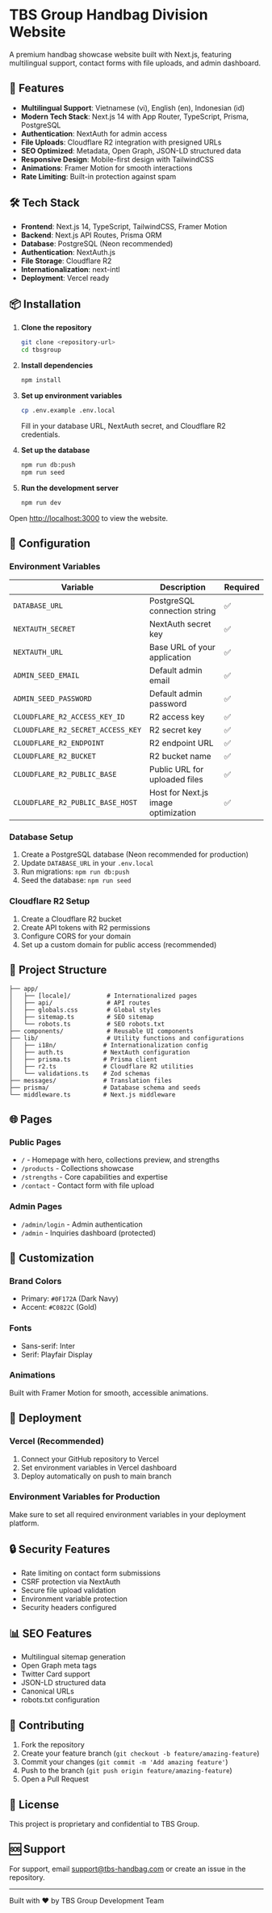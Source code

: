 # TBS Group Handbag Division Website

A premium handbag showcase website built with Next.js, featuring multilingual support, contact forms with file uploads, and admin dashboard.

## 🚀 Features

- **Multilingual Support**: Vietnamese (vi), English (en), Indonesian (id)
- **Modern Tech Stack**: Next.js 14 with App Router, TypeScript, Prisma, PostgreSQL
- **Authentication**: NextAuth for admin access
- **File Uploads**: Cloudflare R2 integration with presigned URLs
- **SEO Optimized**: Metadata, Open Graph, JSON-LD structured data
- **Responsive Design**: Mobile-first design with TailwindCSS
- **Animations**: Framer Motion for smooth interactions
- **Rate Limiting**: Built-in protection against spam

## 🛠 Tech Stack

- **Frontend**: Next.js 14, TypeScript, TailwindCSS, Framer Motion
- **Backend**: Next.js API Routes, Prisma ORM
- **Database**: PostgreSQL (Neon recommended)
- **Authentication**: NextAuth.js
- **File Storage**: Cloudflare R2
- **Internationalization**: next-intl
- **Deployment**: Vercel ready

## 📦 Installation

1. **Clone the repository**
   ```bash
   git clone <repository-url>
   cd tbsgroup
   ```

2. **Install dependencies**
   ```bash
   npm install
   ```

3. **Set up environment variables**
   ```bash
   cp .env.example .env.local
   ```
   Fill in your database URL, NextAuth secret, and Cloudflare R2 credentials.

4. **Set up the database**
   ```bash
   npm run db:push
   npm run seed
   ```

5. **Run the development server**
   ```bash
   npm run dev
   ```

Open [http://localhost:3000](http://localhost:3000) to view the website.

## 🔧 Configuration

### Environment Variables

| Variable | Description | Required |
|----------|-------------|----------|
| `DATABASE_URL` | PostgreSQL connection string | ✅ |
| `NEXTAUTH_SECRET` | NextAuth secret key | ✅ |
| `NEXTAUTH_URL` | Base URL of your application | ✅ |
| `ADMIN_SEED_EMAIL` | Default admin email | ✅ |
| `ADMIN_SEED_PASSWORD` | Default admin password | ✅ |
| `CLOUDFLARE_R2_ACCESS_KEY_ID` | R2 access key | ✅ |
| `CLOUDFLARE_R2_SECRET_ACCESS_KEY` | R2 secret key | ✅ |
| `CLOUDFLARE_R2_ENDPOINT` | R2 endpoint URL | ✅ |
| `CLOUDFLARE_R2_BUCKET` | R2 bucket name | ✅ |
| `CLOUDFLARE_R2_PUBLIC_BASE` | Public URL for uploaded files | ✅ |
| `CLOUDFLARE_R2_PUBLIC_BASE_HOST` | Host for Next.js image optimization | ✅ |

### Database Setup

1. Create a PostgreSQL database (Neon recommended for production)
2. Update `DATABASE_URL` in your `.env.local`
3. Run migrations: `npm run db:push`
4. Seed the database: `npm run seed`

### Cloudflare R2 Setup

1. Create a Cloudflare R2 bucket
2. Create API tokens with R2 permissions
3. Configure CORS for your domain
4. Set up a custom domain for public access (recommended)

## 📁 Project Structure

```
├── app/
│   ├── [locale]/          # Internationalized pages
│   ├── api/               # API routes
│   ├── globals.css        # Global styles
│   ├── sitemap.ts         # SEO sitemap
│   └── robots.ts          # SEO robots.txt
├── components/            # Reusable UI components
├── lib/                   # Utility functions and configurations
│   ├── i18n/             # Internationalization config
│   ├── auth.ts           # NextAuth configuration
│   ├── prisma.ts         # Prisma client
│   ├── r2.ts             # Cloudflare R2 utilities
│   └── validations.ts    # Zod schemas
├── messages/             # Translation files
├── prisma/               # Database schema and seeds
└── middleware.ts         # Next.js middleware
```

## 🌐 Pages

### Public Pages
- `/` - Homepage with hero, collections preview, and strengths
- `/products` - Collections showcase
- `/strengths` - Core capabilities and expertise
- `/contact` - Contact form with file upload

### Admin Pages
- `/admin/login` - Admin authentication
- `/admin` - Inquiries dashboard (protected)

## 🎨 Customization

### Brand Colors
- Primary: `#0F172A` (Dark Navy)
- Accent: `#C0822C` (Gold)

### Fonts
- Sans-serif: Inter
- Serif: Playfair Display

### Animations
Built with Framer Motion for smooth, accessible animations.

## 🚀 Deployment

### Vercel (Recommended)

1. Connect your GitHub repository to Vercel
2. Set environment variables in Vercel dashboard
3. Deploy automatically on push to main branch

### Environment Variables for Production
Make sure to set all required environment variables in your deployment platform.

## 🔒 Security Features

- Rate limiting on contact form submissions
- CSRF protection via NextAuth
- Secure file upload validation
- Environment variable protection
- Security headers configured

## 📊 SEO Features

- Multilingual sitemap generation
- Open Graph meta tags
- Twitter Card support
- JSON-LD structured data
- Canonical URLs
- robots.txt configuration

## 🤝 Contributing

1. Fork the repository
2. Create your feature branch (`git checkout -b feature/amazing-feature`)
3. Commit your changes (`git commit -m 'Add amazing feature'`)
4. Push to the branch (`git push origin feature/amazing-feature`)
5. Open a Pull Request

## 📝 License

This project is proprietary and confidential to TBS Group.

## 🆘 Support

For support, email support@tbs-handbag.com or create an issue in the repository.

---

Built with ❤️ by TBS Group Development Team